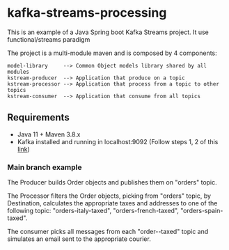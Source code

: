 # kafka-streams-processing
This is an example of a Java Spring boot Kafka Streams project.
It use functional/streams paradigm

The project is a multi-module maven and is composed by 4 components:
```
model-library     --> Common Object models library shared by all modules
kstream-producer  --> Application that produce on a topic
kstream-processor --> Application that process from a topic to other topics
kstream-consumer  --> Application that consume from all topics
```
## Requirements
- Java 11 + Maven 3.8.x
- Kafka installed and running in localhost:9092 (Follow steps 1, 2 of this <a href="https://kafka.apache.org/quickstart">link</a>)

### Main branch example
The Producer builds Order objects and publishes them on "orders" topic.

The Processor filters the Order objects, picking from "orders" topic, by Destination, calculates the appropriate taxes and
addresses to one of the following topic: "orders-italy-taxed", "orders-french-taxed", "orders-spain-taxed".

The consumer picks all messages from each "order-<country>-taxed" topic and simulates an email sent to the appropriate courier.

